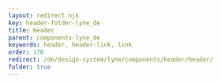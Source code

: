 ```yaml
---
layout: redirect.njk
key: header-folder-lyne_de
title: Header
parent: components-lyne_de
keywords: header, header-link, link
order: 170
redirect: /de/design-system/lyne/components/header/header/
folder: true
---
```

